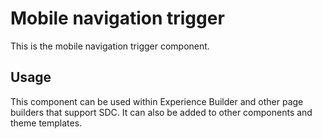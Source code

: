 
# Mobile navigation trigger

This is the mobile navigation trigger component.

## Usage

This component can be used within Experience Builder and other page builders
that support SDC. It can also be added to other components and theme templates.
